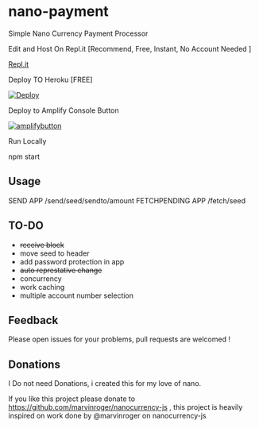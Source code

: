 # nano-payment
 Simple Nano Currency Payment Processor 

Edit and Host On Repl.it [Recommend, Free, Instant, No Account Needed ]

[Repl.it](https://repl.it/github/besoeasy/nano-payment)

Deploy TO Heroku [FREE] 

[![Deploy](https://www.herokucdn.com/deploy/button.svg)](https://heroku.com/deploy)

Deploy to Amplify Console Button

[![amplifybutton](https://oneclick.amplifyapp.com/button.svg)](https://console.aws.amazon.com/amplify/home#/deploy?repo=https://github.com/besoeasy/nano-payment)

Run Locally 

npm start


## Usage 

SEND
 APP /send/seed/sendto/amount
FETCHPENDING
 APP /fetch/seed

## TO-DO 

  - <s>receive block </s>
  - move seed to header
  - add password protection in app
  - <s>auto represtative change </s> 
  - concurrency 
  - work caching 
  - multiple account number selection

## Feedback 

Please open issues for your problems, pull requests are welcomed !

## Donations 

I Do not need Donations, i created this for my love of nano. 

If you like this project please donate to https://github.com/marvinroger/nanocurrency-js , this project is heavily inspired on work done by @marvinroger on nanocurrency-js
